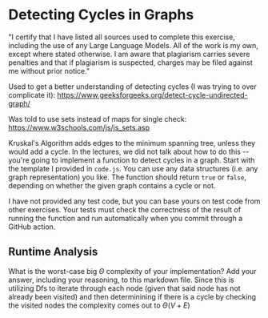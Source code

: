 # Detecting Cycles in Graphs

"I certify that I have listed all sources used to complete this exercise, including the use of any Large Language Models. All of the work is my own, except where stated otherwise. I am aware that plagiarism carries severe penalties and that if plagiarism is suspected, charges may be filed against me without prior notice." 

Used to get a better understanding of detecting cycles (I was trying to over complicate it):
https://www.geeksforgeeks.org/detect-cycle-undirected-graph/

Was told to use sets instead of maps for single check:
https://www.w3schools.com/js/js_sets.asp


Kruskal's Algorithm adds edges to the minimum spanning tree, unless they would
add a cycle. In the lectures, we did not talk about how to do this -- you're
going to implement a function to detect cycles in a graph. Start with the
template I provided in `code.js`. You can use any data structures (i.e. any
graph representation) you like. The function should return `true` or `false`,
depending on whether the given graph contains a cycle or not.

I have not provided any test code, but you can base yours on test code from
other exercises. Your tests must check the correctness of the result of running
the function and run automatically when you commit through a GitHub action.

## Runtime Analysis

What is the worst-case big $\Theta$ complexity of your implementation? Add your
answer, including your reasoning, to this markdown file.
Since this is utilizing Dfs to iterate through each node (given that said node has not already been visited) and then determinining if there is a cycle by checking the visited nodes the complexity comes out to $\Theta(V + E)$